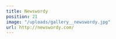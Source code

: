 ```yaml
---
title: Newswordy
position: 21
image: "/uploads/gallery__newswordy.jpg"
url: http://newswordy.com/
---
```


